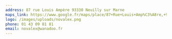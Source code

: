 ```yaml
---
address: 87 rue Louis Ampère 93330 Neuilly sur Marne
maps_link: https://www.google.fr/maps/place/87+Rue+Louis+Amp%C3%A8re,+93330+Neuilly-sur-Marne,+France/@48.867151,2.5157708,17z/data=!3m1!4b1!4m6!3m5!1s0x47e6126ec978bd45:0xa2205451aa39256d!8m2!3d48.867151!4d2.5183511!16s%2Fg%2F11csp16zqh?entry=ttu&g_ep=EgoyMDI1MDIyNi4xIKXMDSoASAFQAw%3D%3D
logo: /images/uploads/novalex.png
phone: 01 43 09 81 81
email: novalex@wanadoo.fr
---
```

